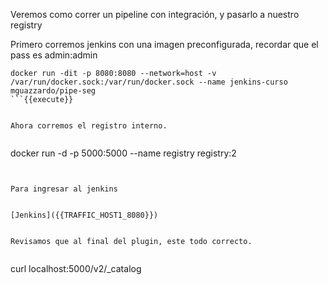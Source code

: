 Veremos como correr un pipeline con integración, y pasarlo a nuestro registry


Primero corremos jenkins con una imagen preconfigurada, recordar que el pass es admin:admin

```
docker run -dit -p 8080:8080 --network=host -v /var/run/docker.sock:/var/run/docker.sock --name jenkins-curso mguazzardo/pipe-seg
```{{execute}}


Ahora corremos el registro interno.


```
docker run -d -p 5000:5000 --name registry registry:2
```{{execute}}


Para ingresar al jenkins


[Jenkins]({{TRAFFIC_HOST1_8080}})


Revisamos que al final del plugin, este todo correcto.


```
curl localhost:5000/v2/_catalog
```{{execute}}

